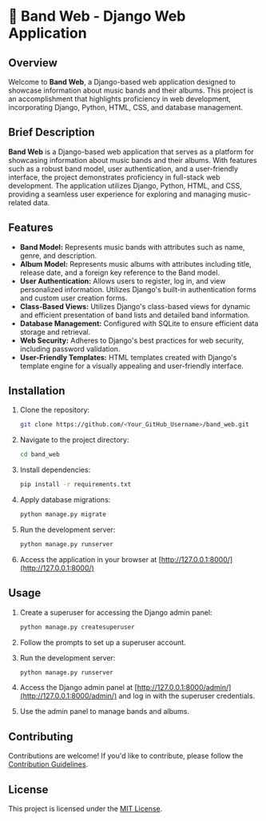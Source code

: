 # 🎸 Band Web - Django Web Application

## Overview

Welcome to **Band Web**, a Django-based web application designed to showcase information about music bands and their albums. This project is an accomplishment that highlights proficiency in web development, incorporating Django, Python, HTML, CSS, and database management.

## Brief Description

**Band Web** is a Django-based web application that serves as a platform for showcasing information about music bands and their albums. With features such as a robust band model, user authentication, and a user-friendly interface, the project demonstrates proficiency in full-stack web development. The application utilizes Django, Python, HTML, and CSS, providing a seamless user experience for exploring and managing music-related data.

## Features

- **Band Model:** Represents music bands with attributes such as name, genre, and description.
- **Album Model:** Represents music albums with attributes including title, release date, and a foreign key reference to the Band model.
- **User Authentication:** Allows users to register, log in, and view personalized information. Utilizes Django's built-in authentication forms and custom user creation forms.
- **Class-Based Views:** Utilizes Django's class-based views for dynamic and efficient presentation of band lists and detailed band information.
- **Database Management:** Configured with SQLite to ensure efficient data storage and retrieval.
- **Web Security:** Adheres to Django's best practices for web security, including password validation.
- **User-Friendly Templates:** HTML templates created with Django's template engine for a visually appealing and user-friendly interface.

## Installation

1. Clone the repository:

    ```bash
    git clone https://github.com/<Your_GitHub_Username>/band_web.git
    ```

2. Navigate to the project directory:

    ```bash
    cd band_web
    ```

3. Install dependencies:

    ```bash
    pip install -r requirements.txt
    ```

4. Apply database migrations:

    ```bash
    python manage.py migrate
    ```

5. Run the development server:

    ```bash
    python manage.py runserver
    ```

6. Access the application in your browser at [http://127.0.0.1:8000/](http://127.0.0.1:8000/)

## Usage

1. Create a superuser for accessing the Django admin panel:

    ```bash
    python manage.py createsuperuser
    ```

2. Follow the prompts to set up a superuser account.

3. Run the development server:

    ```bash
    python manage.py runserver
    ```

4. Access the Django admin panel at [http://127.0.0.1:8000/admin/](http://127.0.0.1:8000/admin/) and log in with the superuser credentials.

5. Use the admin panel to manage bands and albums.

## Contributing

Contributions are welcome! If you'd like to contribute, please follow the [Contribution Guidelines](CONTRIBUTING.md).

## License

This project is licensed under the [MIT License](LICENSE).
